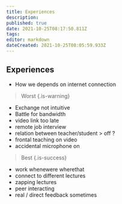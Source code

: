```yaml
---
title: Experiences
description: 
published: true
date: 2021-10-25T08:17:50.811Z
tags: 
editor: markdown
dateCreated: 2021-10-25T08:05:59.933Z
---
```


## Experiences

- How we depends on internet connection

> Worst
{.is-warning}

- Exchange not intuitive
- Battle for bandwidth
- video link too late
- remote job interview
- relation between teacher/student > off ?
- frontal teaching on video
- accidental microphone on

> Best
{.is-success}

- work whenewere wherethat
- connect to different lectures
- zapping lectures
- peer interacting
- real / direct feedback sometimes
